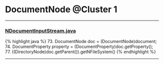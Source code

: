 # DocumentNode @Cluster 1

***

### [NDocumentInputStream.java](https://searchcode.com/codesearch/view/97397922/)
{% highlight java %}
73.   DocumentNode doc = (DocumentNode)document;
74. DocumentProperty property = (DocumentProperty)doc.getProperty();
77.       ((DirectoryNode)doc.getParent()).getNFileSystem()
{% endhighlight %}

***


